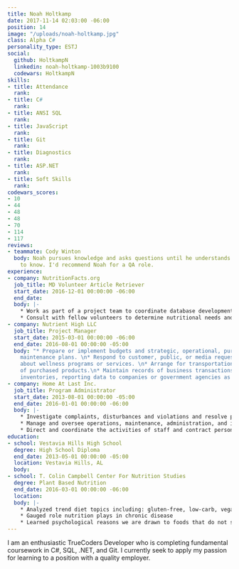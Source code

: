 ```yaml
---
title: Noah Holtkamp
date: 2017-11-14 02:03:00 -06:00
position: 14
image: "/uploads/noah-holtkamp.jpg"
class: Alpha C#
personality_type: ESTJ
social:
  github: HoltkampN
  linkedin: noah-holtkamp-1003b9100
  codewars: HoltkampN
skills:
- title: Attendance
  rank: 
- title: C#
  rank: 
- title: ANSI SQL
  rank: 
- title: JavaScript
  rank: 
- title: Git
  rank: 
- title: Diagnostics
  rank: 
- title: ASP.NET
  rank: 
- title: Soft Skills
  rank: 
codewars_scores:
- 10
- 44
- 48
- 48
- 70
- 114
- 117
reviews:
- teammate: Cody Winton
  body: Noah pursues knowledge and asks questions until he understands what he needs
    to know. I'd recommend Noah for a QA role.
experience:
- company: NutritionFacts.org
  job_title: MD Volunteer Article Retriever
  start_date: 2016-12-01 00:00:00 -06:00
  end_date: 
  body: |-
    * Work as part of a project team to coordinate database development and determine project scope and limitations.
    * Consult with fellow volunteers to determine nutritional needs and diet restrictions for optimal health.
- company: Nutrient High LLC
  job_title: Project Manager
  start_date: 2015-03-01 00:00:00 -06:00
  end_date: 2016-08-01 00:00:00 -05:00
  body: "* Prepare or implement budgets and strategic, operational, purchasing, or
    maintenance plans. \n* Respond to customer, public, or media requests for information
    about wellness programs or services. \n* Arrange for transportation or storage
    of purchased products.\n* Maintain records of business transactions and product
    inventories, reporting data to companies or government agencies as necessary."
- company: Home At Last Inc.
  job_title: Program Administrator
  start_date: 2013-08-01 00:00:00 -05:00
  end_date: 2016-01-01 00:00:00 -06:00
  body: |-
    * Investigate complaints, disturbances and violations and resolve problems following management rules and regulations
    * Manage and oversee operations, maintenance, administration, and improvement of commercial, industrial, or residential properties
    * Direct and coordinate the activities of staff and contract personnel and evaluate their performance
education:
- school: Vestavia Hills High School
  degree: High School Diploma
  end_date: 2013-05-01 00:00:00 -05:00
  location: Vestavia Hills, AL
  body: 
- school: T. Colin Campbell Center For Nutrition Studies
  degree: Plant Based Nutrition
  end_date: 2016-03-01 00:00:00 -06:00
  location: 
  body: |-
    * Analyzed trend diet topics including: gluten-free, low-carb, vegan, paleo, etc
    * Gauged role nutrition plays in chronic disease
    * Learned psychological reasons we are drawn to foods that do not support health
---
```


I am an enthusiastic TrueCoders Developer who is completing fundamental coursework in C#, SQL, .NET, and Git. I currently seek to apply my passion for learning to a position with a quality employer.